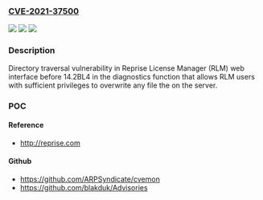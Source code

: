### [CVE-2021-37500](https://cve.mitre.org/cgi-bin/cvename.cgi?name=CVE-2021-37500)
![](https://img.shields.io/static/v1?label=Product&message=n%2Fa&color=blue)
![](https://img.shields.io/static/v1?label=Version&message=n%2Fa&color=blue)
![](https://img.shields.io/static/v1?label=Vulnerability&message=n%2Fa&color=brighgreen)

### Description

Directory traversal vulnerability in Reprise License Manager (RLM) web interface before 14.2BL4 in the diagnostics function that allows RLM users with sufficient privileges to overwrite any file the on the server.

### POC

#### Reference
- http://reprise.com

#### Github
- https://github.com/ARPSyndicate/cvemon
- https://github.com/blakduk/Advisories


